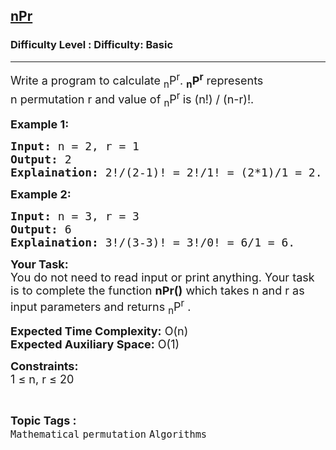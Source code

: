 <h2><a href="https://www.geeksforgeeks.org/problems/npr4253/0">nPr</a></h2><h3>Difficulty Level : Difficulty: Basic</h3><hr><div class="problems_problem_content__Xm_eO"><p><span style="font-size:18px">Write a program to calculate <sub>n</sub>P<sup>r</sup>.&nbsp;<strong><sub>n</sub>P<sup>r</sup></strong> represents n&nbsp;permutation&nbsp;r and value of <sub>n</sub>P<sup>r </sup>is (n!) / (n-r)!.</span></p>

<p><strong><span style="font-size:18px">Example 1:</span></strong></p>

<pre><span style="font-size:18px"><strong>Input:</strong> n = 2, r = 1
<strong>Output:</strong> 2
<strong>Explaination:</strong> 2!/(2-1)! = 2!/1! = (2*1)/1 = 2.</span></pre>

<p><strong><span style="font-size:18px">Example 2:</span></strong></p>

<pre><span style="font-size:18px"><strong>Input:</strong> n = 3, r = 3
<strong>Output:</strong> 6
<strong>Explaination:</strong> 3!/(3-3)! = 3!/0! = 6/1 = 6.</span></pre>

<p><span style="font-size:18px"><strong>Your Task:</strong><br>
You do not need to read input or print anything. Your task is to complete the function <strong>nPr()</strong> which takes n and r as input parameters and returns <sub>n</sub>P<sup>r</sup>&nbsp;.</span></p>

<p><span style="font-size:18px"><strong>Expected Time Complexity:</strong> O(n)<br>
<strong>Expected Auxiliary Space:</strong> O(1)</span></p>

<p><span style="font-size:18px"><strong>Constraints:</strong><br>
1 ≤ n, r ≤ 20</span></p>
</div><br><p><span style=font-size:18px><strong>Topic Tags : </strong><br><code>Mathematical</code>&nbsp;<code>permutation</code>&nbsp;<code>Algorithms</code>&nbsp;